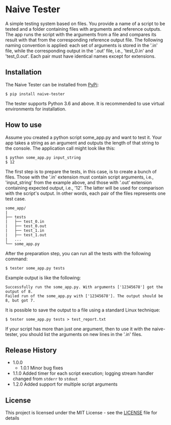 # Naive Tester

A simple testing system based on files. You provide a name of a script
to be tested and a folder containing files with arguments and reference
outputs. The app runs the script with the arguments from a file and compares
its result with that from the corresponding reference output file.
The following naming convention is applied:
each set of arguments is stored in the '.in' file, while the corresponding
output in the '.out' file, i.e., 'test_0.in' and 'test_0.out'.
Each pair must have identical names except for extensions.

## Installation
The Naive Tester can be installed from [PyPi](https://pypi.org/project/naive-tester/):
```
$ pip install naive-tester
```
The tester supports Python 3.6 and above. It is recommended to use virtual
environments for installation.

## How to use
Assume you created a python script some_app.py and want to test it. Your app
takes a string as an argument and outputs the length of that string to the console.
The application call might look like this:
```
$ python some_app.py input_string
$ 12
```
The first step is to prepare the tests, in this case, is to create a bunch of files.
Those with the '.in' extension must contain script arguments, i.e., 'input_string'
from the example above, and those with '.out' extension containing expected output,
i.e., '12'. The latter will be used for comparison with the script's output.
In other words, each pair of the files represents one test case.
```
some_app/
|
├── tests
|   ├── test_0.in
|   ├── test_0.out
|   ├── test_1.in
|   ├── test_1.out
|   ...
└── some_app.py
```
After the preparation step, you can run all the tests with the following command:
```
$ tester some_app.py tests
```
Example output is like the following:
```
Successfully run the some_app.py. With arguments ['12345678'] got the output of 8.
Failed run of the some_app.py with ['12345678']. The output should be 8, but got 7.
```
It is possible to save the output to a file using a standard Linux technique:
```
$ tester some_app.py tests > test_report.txt
```

If your script has more than just one argument, then to use it with the naive-tester, you should list the arguments on new lines in the '.in' files.

## Release History
* 1.0.0
    * 1.0.1 Minor bug fixes
* 1.1.0 Added timer for each script execution; logging stream handler changed from `stderr` to `stdout`
* 1.2.0 Added support for multiple script arguments

## License
This project is licensed under the MIT License - see the [LICENSE](https://github.com/FilippSolovev/naive-tester/blob/master/LICENSE) file for details
